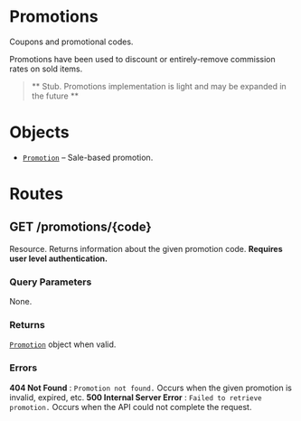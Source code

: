 
# Promotions

Coupons and promotional codes.

Promotions have been used to discount or entirely-remove commission rates on sold items.

> ** Stub. Promotions implementation is light and may be expanded in the future **

# Objects

* [`Promotion`](Objects.html#Promotion) – Sale-based promotion.


# Routes

## GET /promotions/{code}

Resource. Returns information about the given promotion code. **Requires user level authentication.**

### Query Parameters

None.

### Returns

[`Promotion`](Objects.html#Promotion) object when valid.

### Errors

**404 Not Found**
:   `Promotion not found.` Occurs when the given promotion is invalid, expired, etc.
**500 Internal Server Error**
:   `Failed to retrieve promotion.` Occurs when the API could not complete the request.


